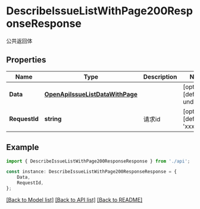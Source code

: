 # DescribeIssueListWithPage200ResponseResponse

公共返回体

## Properties

Name | Type | Description | Notes
------------ | ------------- | ------------- | -------------
**Data** | [**OpenApiIssueListDataWithPage**](OpenApiIssueListDataWithPage.md) |  | [optional] [default to undefined]
**RequestId** | **string** | 请求id | [optional] [default to 'xxxxx']

## Example

```typescript
import { DescribeIssueListWithPage200ResponseResponse } from './api';

const instance: DescribeIssueListWithPage200ResponseResponse = {
    Data,
    RequestId,
};
```

[[Back to Model list]](../README.md#documentation-for-models) [[Back to API list]](../README.md#documentation-for-api-endpoints) [[Back to README]](../README.md)
